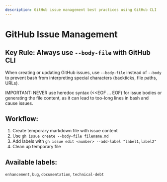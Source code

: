 ```yaml
---
description: GitHub issue management best practices using GitHub CLI
---
```


# GitHub Issue Management

## Key Rule: Always use `--body-file` with GitHub CLI

When creating or updating GitHub issues, use `--body-file` instead of `--body` to prevent bash from interpreting special characters (backticks, file paths, URLs).

IMPORTANT: NEVER use heredoc syntax (<<EOF ... EOF) for issue bodies or generating the file content, as it can lead to too-long lines in bash and cause issues.

## Workflow:

1. Create temporary markdown file with issue content
2. Use `gh issue create --body-file filename.md`
3. Add labels with `gh issue edit <number> --add-label "label1,label2"`
4. Clean up temporary file

## Available labels:

`enhancement`, `bug`, `documentation`, `technical-debt`
